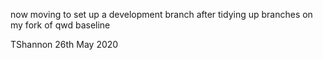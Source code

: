 now moving to set up a development branch after tidying up branches on my fork of qwd baseline

TShannon  26th May 2020
